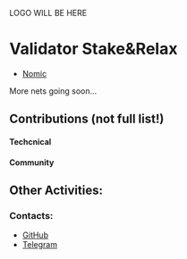 LOGO WILL BE HERE

# Validator Stake&Relax

- [Nomic]([https://www.mintscan.io/secret/validators/secretvaloper1jjlfeshltdy6ngnf5tg6aeaygsvf0kxg8wck04](https://nomic.zenscan.io/validator.php?addr=nomic1qlk9pr90xg9dqv08m6p3p8qfku00q86ztssxe2))

More nets going soon... <br />


## Contributions (not full list!)


#### Techcnical


#### Community


## Other Activities:


### Contacts:

- [GitHub]([https://github.com/Artemisred](https://github.com/StakeandRelax-Validator/hello-world))
- [Telegram](https://t.me/CryptoCakir)

